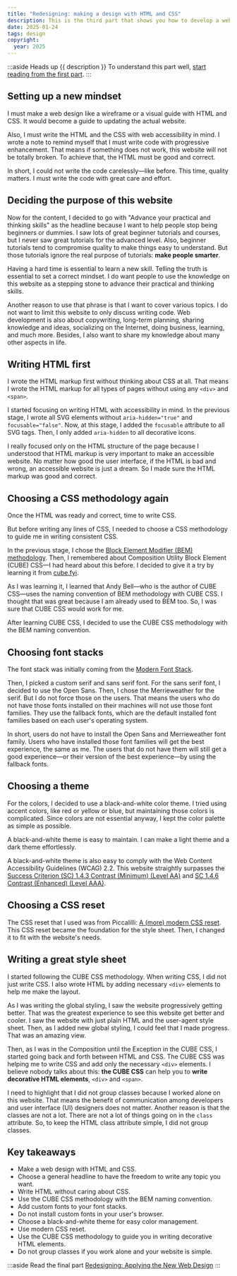 ```yaml
---
title: "Redesigning: making a design with HTML and CSS"
description: This is the third part that shows you how to develop a web design with HTML and CSS without any fancy tools.
date: 2025-01-24
tags: design
copyright:
  year: 2025
---
```


:::aside Heads up
{{ description }} To understand this part well, [start reading from the first part](/blog/redesigning-proving/).
:::

## Setting up a new mindset

I must make a web design like a wireframe or a visual guide with HTML and CSS. It would become a guide to updating the actual website.

Also, I must write the HTML and the CSS with web accessibility in mind. I wrote a note to remind myself that I must write code with progressive enhancement. That means if something does not work, this website will not be totally broken. To achieve that, the HTML must be good and correct.

In short, I could not write the code carelessly—like before. This time, quality matters. I must write the code with great care and effort.

## Deciding the purpose of this website

Now for the content, I decided to go with "Advance your practical and thinking skills" as the headline because I want to help people stop being beginners or dummies. I saw lots of great beginner tutorials and courses, but I never saw great tutorials for the advanced level. Also, beginner tutorials tend to compromise quality to make things easy to understand. But those tutorials ignore the real purpose of tutorials: **make people smarter**.

Having a hard time is essential to learn a new skill. Telling the truth is essential to set a correct mindset. I do want people to use the knowledge on this website as a stepping stone to advance their practical and thinking skills.

Another reason to use that phrase is that I want to cover various topics. I do not want to limit this website to only discuss writing code. Web development is also about copywriting, long-term planning, sharing knowledge and ideas, socializing on the Internet, doing business, learning, and much more. Besides, I also want to share my knowledge about many other aspects in life.

## Writing HTML first

I wrote the HTML markup first without thinking about CSS at all. That means I wrote the HTML markup for all types of pages without using any `<div>` and `<span>`.

I started focusing on writing HTML with accessibility in mind. In the previous stage, I wrote all SVG elements without `aria-hidden="true"` and `focusable="false"`. Now, at this stage, I added the `focusable` attribute to all SVG tags. Then, I only added `aria-hidden` to all decorative icons.

I really focused only on the HTML structure of the page because I understood that HTML markup is very important to make an accessible website. No matter how good the user interface, if the HTML is bad and wrong, an accessible website is just a dream. So I made sure the HTML markup was good and correct.

## Choosing a CSS methodology again

Once the HTML was ready and correct, time to write CSS.

But before writing any lines of CSS, I needed to choose a CSS methodology to guide me in writing consistent CSS.

In the previous stage, I chose the [Block Element Modifier (BEM) methodology](http://getbem.com/). Then, I remembered about Composition Utility Block Element (CUBE) CSS—I had heard about this before. I decided to give it a try by learning it from [cube.fyi](https://cube.fyi/).

As I was learning it, I learned that Andy Bell—who is the author of CUBE CSS—uses the naming convention of BEM methodology with CUBE CSS. I thought that was great because I am already used to BEM too. So, I was sure that CUBE CSS would work for me.

After learning CUBE CSS, I decided to use the CUBE CSS methodology with the BEM naming convention.

## Choosing font stacks

The font stack was initially coming from the [Modern Font Stack](https://modernfontstacks.com/).

Then, I picked a custom serif and sans serif font. For the sans serif font, I decided to use the Open Sans. Then, I chose the Merrieweather for the serif. But I do not force those on the users. That means the users who do not have those fonts installed on their machines will not use those font families. They use the fallback fonts, which are the default installed font families based on each user's operating system.

In short, users do not have to install the Open Sans and Merrieweather font family. Users who have installed those font families will get the best experience, the same as me. The users that do not have them will still get a good experience—or their version of the best experience—by using the fallback fonts.

## Choosing a theme

For the colors, I decided to use a black-and-white color theme. I tried using accent colors, like red or yellow or blue, but maintaining those colors is complicated. Since colors are not essential anyway, I kept the color palette as simple as possible.

A black-and-white theme is easy to maintain. I can make a light theme and a dark theme effortlessly.

A black-and-white theme is also easy to comply with the Web Content Accessibility Guidelines (WCAG) 2.2. This website straightly surpasses the [Success Criterion (SC) 1.4.3 Contrast (Minimum) (Level AA)](https://www.w3.org/WAI/WCAG22/Understanding/contrast-minimum) and [SC 1.4.6 Contrast (Enhanced) (Level AAA)](https://www.w3.org/WAI/WCAG22/Understanding/contrast-enhanced).

## Choosing a CSS reset

The CSS reset that I used was from Piccalilli: [A (more) modern CSS reset](https://piccalil.li/blog/a-more-modern-css-reset/). This CSS reset became the foundation for the style sheet. Then, I changed it to fit with the website's needs.

## Writing a great style sheet

I started following the CUBE CSS methodology. When writing CSS, I did not just write CSS. I also wrote HTML by adding necessary `<div>` elements to help me make the layout.

As I was writing the global styling, I saw the website progressively getting better. That was the greatest experience to see this website get better and cooler. I saw the website with just plain HTML and the user-agent style sheet. Then, as I added new global styling, I could feel that I made progress. That was an amazing view.

Then, as I was in the Composition until the Exception in the CUBE CSS, I started going back and forth between HTML and CSS. The CUBE CSS was helping me to write CSS and add only the necessary `<div>` elements. I believe nobody talks about this: **the CUBE CSS** can help you to **write decorative HTML elements**, `<div>` and `<span>`.

I need to highlight that I did not group classes because I worked alone on this website. That means the benefit of communication among developers and user interface (UI) designers does not matter. Another reason is that the classes are not a lot. There are not a lot of things going on in the `class` attribute. So, to keep the HTML class attribute simple, I did not group classes.

## Key takeaways

- Make a web design with HTML and CSS.
- Choose a general headline to have the freedom to write any topic you want.
- Write HTML without caring about CSS.
- Use the CUBE CSS methodology with the BEM naming convention.
- Add custom fonts to your font stacks.
- Do not install custom fonts in your user's browser.
- Choose a black-and-white theme for easy color management.
- Use modern CSS reset.
- Use the CUBE CSS methodology to guide you in writing decorative HTML elements.
- Do not group classes if you work alone and your website is simple.

:::aside Read the final part
[Redesigning: Applying the New Web Design](/blog/redesigning-applying/)
:::

